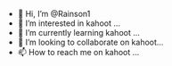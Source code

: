 - 👋 Hi, I’m @Rainson1
- 👀 I’m interested in kahoot ...
- 🌱 I’m currently learning kahoot ...
- 💞️ I’m looking to collaborate on kahoot...
- 📫 How to reach me on kahoot ...

<!---
Rainson1/Rainson1 is a ✨ special ✨ repository because its `README.md` (this file) appears on your GitHub profile.
You can click the Preview link to take a look at your changes.
--->

